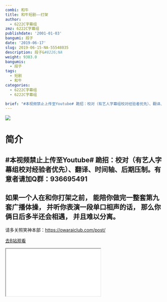 ```yaml
---
combi: 和牛
title: 和牛短剧——打架
author:
  - 6222C字幕组
zmz: 6222C字幕组
publishdate: '2001-01-03'
bangumi: 段子
date: '2019-06-17'
slug: 2019-06-15-NA-55548035
description: 段子&#8226;NA
weight: 9383.0
bangumis:
  - 段子
tags:
  - 短剧
  - 和牛
categories:
  - 6222C字幕组
  - 6222C字幕组

brief: "#本视频禁止上传至Youtube# 跪招：校对（有艺人字幕组校对经验者优先）、翻译、时间轴、后期压制。有意者请加Q群：936695491 ------------------------------------ 如果一个人在和你打架之前， 能陪你做完一整套第九套广播体操， 并听你表演一段单口相声的话， 那么你俩日后多半还会相遇， 并且难以分离。 ------------------------------------- 请多关照笑神本部：https://owaraiclub.com/post/"
---
```

![](https://raw.githubusercontent.com/tcgriffith/owaraisite/master/static/tmpimg/359800ce37e36e2fca9850bafffb2db295614451.jpg.480.jpg)
# 简介  
#本视频禁止上传至Youtube#
跪招：校对（有艺人字幕组校对经验者优先）、翻译、时间轴、后期压制。有意者请加Q群：936695491
------------------------------------
如果一个人在和你打架之前，
能陪你做完一整套第九套广播体操，
并听你表演一段单口相声的话，
那么你俩日后多半还会相遇，
并且难以分离。
-------------------------------------
请多关照笑神本部：https://owaraiclub.com/post/  

[去B站观看](https://www.bilibili.com/video/av55548035/)
<div class ="resp-container"><iframe class="testiframe" src="//player.bilibili.com/player.html?aid=55548035"", scrolling="no", allowfullscreen="true" > </iframe></div> 
